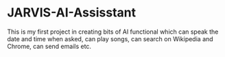 # JARVIS-AI-Assisstant
This is my first project in creating bits of AI functional which can speak the date and time when asked, can play songs, can search on Wikipedia and Chrome, can send emails etc.
